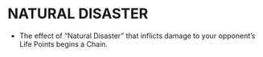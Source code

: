
# NATURAL DISASTER

*   The effect of “Natural Disaster” that inflicts damage to your opponent’s Life Points begins a Chain.

  